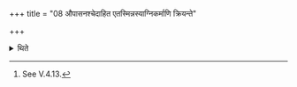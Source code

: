 +++
title = "08 औपासनश्चेदाहित एतस्मिन्नस्याग्निकर्माणि क्रियन्ते"

+++

<details><summary>थिते</summary>

8. If the (entire)[^1] Aupāsana (fire) has been kept (on the place of the Brāhmaudanika-fire) then (all) his rituals connected with fire are to be done in this (viz. Brāhmaudanika-fire).  

[^1]: See V.4.13.
</details>
